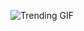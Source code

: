 
<!-- GIF_SECTION -->
![Trending GIF](https://media3.giphy.com/media/v1.Y2lkPThiYjIxNzcyYWhoNzU1b3AzOXQweW9zejNlYzFiYXR5ZHU4NXdxZTR6ODB3eTY0ZiZlcD12MV9naWZzX3NlYXJjaCZjdD1n/rrsMWkp9shbXJPA2D6/giphy.gif)
<!-- END_GIF_SECTION -->
